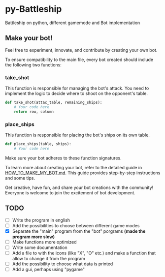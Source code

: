 # py-Battleship
Battleship on python, different gamemode and Bot implementation

## Make your bot!

Feel free to experiment, innovate, and contribute by creating your own bot.

To ensure compatibility to the main file, every bot created should include the following two functions:

### take_shot
This function is responsible for managing the bot's attack. You need to implement the logic to decide where to shoot on the opponent's table.

```python
def take_shot(attac_table, remaining_ships):
    # Your code here
    return row, column
```

### place_ships
This function is responsible for placing the bot's ships on its own table.

```python
def place_ships(table, ships):
    # Your code here
```
Make sure your bot adheres to these function signatures.


To learn more about creating your bot, refer to the detailed guide in [HOW_TO_MAKE_MY_BOT.md](HOW_TO_MAKE_MY_BOT.md). This guide provides step-by-step instructions and some tips.

Get creative, have fun, and share your bot creations with the community! Everyone is welcome to join the excitement of bot development.

## TODO

- [ ] Write the program in english
- [ ] Add the possibilities to choose between different game modes
- [x] Separate the "main" program from the "bot" porgrams **(made the program more slow)**
- [ ] Make functions more optimized
- [ ] Write some documentation
- [ ] Add a file to with the icons (like "X", "O" etc.) and make a function that allow to change it from the program
- [ ] Add the possibility to choose what data is printed
- [ ] Add a gui, perhaps using "pygame"
